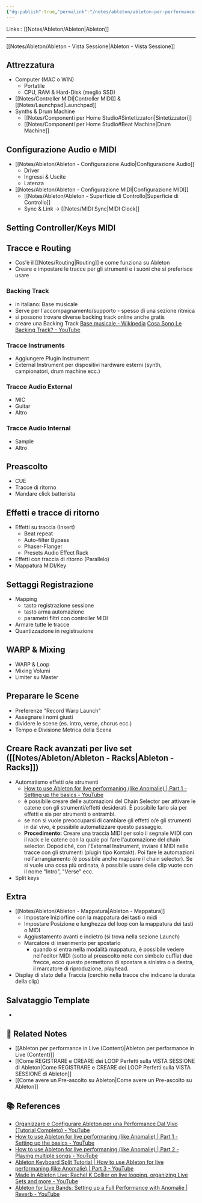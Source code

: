 ```yaml
---
{"dg-publish":true,"permalink":"/notes/ableton/ableton-per-performance-in-live/","tags":["type/note"]}
---
```


Links:: [[Notes/Ableton/Ableton\|Ableton]]

---

[[Notes/Ableton/Ableton - Vista Sessione\|Ableton - Vista Sessione]]

## Attrezzatura

- Computer (MAC o WIN)
	- Portatile
	- CPU, RAM & Hard-Disk (meglio SSD)
- [[Notes/Controller MIDI\|Controller MIDI]] & [[Notes/Launchpad\|Launchpad]]
- Synths & Drum Machine
	- [[Notes/Componenti per Home Studio#Sintetizzatori\|Sintetizzatori]]
	- [[Notes/Componenti per Home Studio#Beat Machine\|Drum Machine]]

## Configurazione Audio e MIDI

- [[Notes/Ableton/Ableton - Configurazione Audio\|Configurazione Audio]]
	- Driver
	- Ingressi & Uscite
	- Latenza
- [[Notes/Ableton/Ableton - Configurazione MIDI\|Configurazione MIDI]]
	- [[Notes/Ableton/Ableton - Superficie di Controllo\|Superficie di Controllo]]
	- Sync & Link → [[Notes/MIDI Sync\|MIDI Clock]]

## Setting Controller/Keys MIDI



## Tracce e Routing

- Cos'è il [[Notes/Routing\|Routing]] e come funziona su Ableton
- Creare e impostare le tracce per gli strumenti e i suoni che si preferisce usare

### Backing Track

- in italiano: Base musicale
- Serve per l'accompagnamento/supporto - spesso di una sezione ritmica
- si possono trovare diverse backing track online anche gratis
- creare una Backing Track [Base musicale - Wikipedia](https://en.wikipedia.org/wiki/Backing_track) [Cosa Sono Le Backing Track? - YouTube](https://www.youtube.com/watch?v=V-CfPbHwNZI)

### Tracce Instruments

- Aggiungere Plugin Instrument
- External Instrument per dispositivi hardware esterni (synth, campionatori, drum machine ecc.)

### Tracce Audio External

- MIC
- Guitar
- Altro

### Tracce Audio Internal

- Sample
- Altro

## Preascolto

- CUE
- Tracce di ritorno
- Mandare click batterista

## Effetti e tracce di ritorno

- Effetti su traccia (Insert)
	- Beat repeat
	- Auto-filter Bypass
	- Phaser-Flanger
	- Presets Audio Effect Rack
- Effetti con traccia di ritorno (Parallelo)
- Mappatura MIDI/Key

## Settaggi Registrazione

- Mapping
	- tasto registrazione sessione
	- tasto arma automazione
	- parametri filtri con controller MIDI
- Armare tutte le tracce
- Quantizzazione in registrazione 

## WARP & Mixing

- WARP & Loop
- Mixing Volumi
- Limiter su Master

## Preparare le Scene

- Preferenze "Record Warp Launch" 
- Assegnare i nomi giusti
- dividere le scene (es. intro, verse, chorus ecc.)
- Tempo e Divisione Metrica della Scena

## Creare Rack avanzati per live set ([[Notes/Ableton/Ableton - Racks\|Ableton - Racks]])

- Automatismo effetti o/e strumenti
	- [How to use Ableton for live performaning (like Anomalie) | Part 1 - Setting up the basics - YouTube](https://youtu.be/0kGvSJiizTM)
	- è possibile creare delle automazioni del Chain Selector per attivare le catene con gli strumenti/effetti desiderati. È possibile farlo sia per effetti e sia per strumenti o entrambi.
	- se non si vuole preoccuparsi di cambiare gli effetti o/e gli strumenti in dal vivo, è possibile automatizzare questo passaggio.
	- **Procedimento:** Creare una traccia MIDI per solo il segnale MIDI con il rack e le catene con la quale poi fare l'automazione del chain selector. Dopodiché, con l'External Instrument, inviare il MIDI nelle tracce con gli strumenti (plugin tipo Kontakt). Poi fare le automazioni nell'arrangiamento (è possibile anche mappare il chain selector). Se si vuole una cosa più ordinata, è possibile usare delle clip vuote con il nome "Intro", "Verse" ecc. 
- Split keys


## Extra

- [[Notes/Ableton/Ableton - Mappatura\|Ableton - Mappatura]]
	- Impostare Inizio/fine con la mappatura dei tasti o midi
	- Impostare Posizione e lunghezza del loop con la mappatura dei tasti o MIDI
	- Aggiustamento avanti e indietro (si trova nella sezione Launch)
	- Marcatore di inserimento per spostarlo
		- quando si entra nella modalità mappatura, è possibile vedere nell'editor MIDI (sotto al preascolto note con simbolo cuffia) due frecce, ecco questo permettono di spostare a sinistra o a destra, il marcatore di riproduzione, playhead. 
- Display di stato della Traccia (cerchio nella tracce che indicano la durata della clip)




## Salvataggio Template

- 



## 🔗 Related Notes

- [[Ableton per performance in Live (Content)\|Ableton per performance in Live (Content)]]
- [[Come REGISTRARE e CREARE dei LOOP Perfetti sulla VISTA SESSIONE di Ableton\|Come REGISTRARE e CREARE dei LOOP Perfetti sulla VISTA SESSIONE di Ableton]]
- [[Come avere un Pre-ascolto su Ableton\|Come avere un Pre-ascolto su Ableton]]


## 📚 References

- [Organizzare e Configurare Ableton per una Performance Dal Vivo (Tutorial Completo) - YouTube](https://youtu.be/U5aP4bnpzu0?si=K4fKwGLMUl-AabQj)
- [How to use Ableton for live performaning (like Anomalie) | Part 1 - Setting up the basics - YouTube](https://www.youtube.com/watch?v=0kGvSJiizTM)
- [How to use Ableton for live performaning (like Anomalie) | Part 2 - Playing multiple songs - YouTube](https://youtu.be/ekZBU66UXw0)
- [Ableton Keyboard Split Tutorial | How to use Ableton for live performaning (like Anomalie) | Part 3 - YouTube](https://www.youtube.com/watch?v=kICU2gt5nSA)
- [Made in Ableton Live: Rachel K Collier on live looping, organizing Live Sets and more - YouTube](https://www.youtube.com/watch?v=6h47KS_tsSs)
- [Ableton for Live Bands: Setting up a Full Performance with Anomalie | Reverb - YouTube](https://www.youtube.com/watch?v=P-kJaD6htbg)


